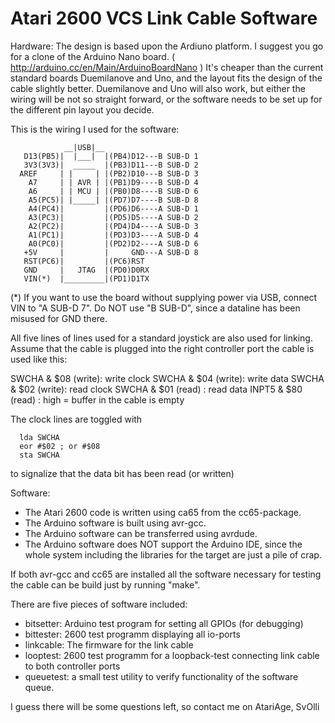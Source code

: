 Atari 2600 VCS Link Cable Software
==================================

Hardware:
The design is based upon the Ardiuno platform. I suggest you go for a clone of
the Arduino Nano board. ( http://arduino.cc/en/Main/ArduinoBoardNano ) It's
cheaper than the current standard boards Duemilanove and Uno, and the layout
fits the design of the cable slightly better. Duemilanove and Uno will also
work, but either the wiring will be not so straight forward, or the software
needs to be set up for the different pin layout you decide.

  This is the wiring I used for the software:

```  
            __|USB|__
   D13(PB5)|  |___|  |(PB4)D12---B SUB-D 1
   3V3(3V3)|  _____  |(PB3)D11---B SUB-D 2
  AREF     | |     | |(PB2)D10---B SUB-D 3
    A7     | | AVR | |(PB1)D9----B SUB-D 4
    A6     | | MCU | |(PB0)D8----B SUB-D 6
    A5(PC5)| |_____| |(PD7)D7----B SUB-D 8
    A4(PC4)|         |(PD6)D6----A SUB-D 1
    A3(PC3)|         |(PD5)D5----A SUB-D 2
    A2(PC2)|         |(PD4)D4----A SUB-D 3
    A1(PC1)|         |(PD3)D3----A SUB-D 4
    A0(PC0)|         |(PD2)D2----A SUB-D 6
   +5V     |         |     GND---A SUB-D 8
   RST(PC6)|         |(PC6)RST
   GND     |   JTAG  |(PD0)D0RX
   VIN(*)  |_________|(PD1)D1TX
```

(*) If you want to use the board without supplying power via USB, connect VIN
to "A SUB-D 7". Do NOT use "B SUB-D", since a dataline has been misused for
GND there.

All five lines of lines used for a standard joystick are also used for linking.
Assume that the cable is plugged into the right controller port the cable is
used like this:

SWCHA & $08 (write): write clock
SWCHA & $04 (write): write data
SWCHA & $02 (write): read clock
SWCHA & $01 (read) : read data
INPT5 & $80 (read) : high = buffer in the cable is empty

The clock lines are toggled with
```
  lda SWCHA
  eor #$02 ; or #$08
  sta SWCHA
```
to signalize that the data bit has been read (or written)


Software:
- The Atari 2600 code is written using ca65 from the cc65-package.
- The Arduino software is built using avr-gcc.
- The Arduino software can be transferred using avrdude.
- The Arduino software does NOT support the Arduino IDE, since the whole system
  including the libraries for the target are just a pile of crap.

If both avr-gcc and cc65 are installed all the software necessary for testing
the cable can be build just by running "make".

There are five pieces of software included:
- bitsetter: Arduino test program for setting all GPIOs (for debugging)
- bittester: 2600 test programm displaying all io-ports
- linkcable: The firmware for the link cable
- looptest:  2600 test programm for a loopback-test connecting link cable to both
  controller ports
- queuetest: a small test utility to verify functionality of the software queue.

I guess there will be some questions left, so contact me on AtariAge,
SvOlli
